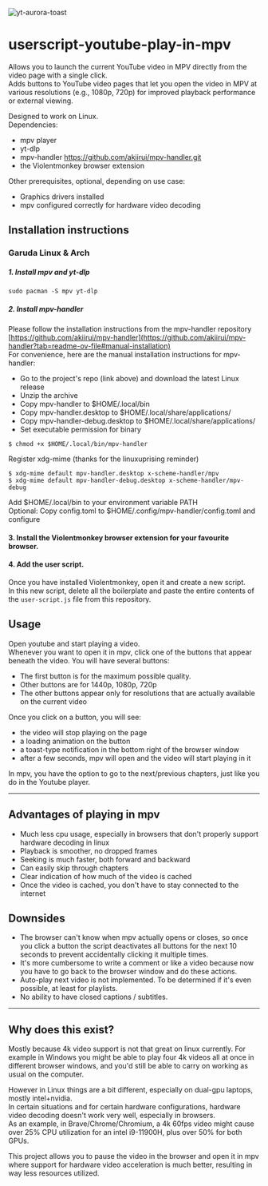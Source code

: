 
![yt-aurora-toast](https://github.com/user-attachments/assets/e1284569-c6f5-40d3-bbd9-7bbce61616d4)


# userscript-youtube-play-in-mpv
Allows you to launch the current YouTube video in MPV directly from the video page with a single click.   
Adds buttons to YouTube video pages that let you open the video in MPV at various resolutions (e.g., 1080p, 720p) for improved playback performance or external viewing.

Designed to work on Linux.  
Dependencies:
- mpv player
- yt-dlp
- mpv-handler https://github.com/akiirui/mpv-handler.git
- the Violentmonkey browser extension

Other prerequisites, optional, depending on use case:
- Graphics drivers installed
- mpv configured correctly for hardware video decoding


## Installation instructions

### Garuda Linux & Arch

##### 1. Install mpv and yt-dlp
```
sudo pacman -S mpv yt-dlp
```

##### 2. Install mpv-handler
Please follow the installation instructions from the mpv-handler repository [https://github.com/akiirui/mpv-handler](https://github.com/akiirui/mpv-handler?tab=readme-ov-file#manual-installation)  
For convenience, here are the manual installation instructions for mpv-handler:

- Go to the project's repo (link above) and download the latest Linux release
- Unzip the archive
- Copy mpv-handler to $HOME/.local/bin
- Copy mpv-handler.desktop to $HOME/.local/share/applications/
- Copy mpv-handler-debug.desktop to $HOME/.local/share/applications/
- Set executable permission for binary
```
$ chmod +x $HOME/.local/bin/mpv-handler
```
Register xdg-mime (thanks for the linuxuprising reminder)
```
$ xdg-mime default mpv-handler.desktop x-scheme-handler/mpv
$ xdg-mime default mpv-handler-debug.desktop x-scheme-handler/mpv-debug
```
Add $HOME/.local/bin to your environment variable PATH  
Optional: Copy config.toml to $HOME/.config/mpv-handler/config.toml and configure


#### 3. Install the Violentmonkey browser extension for your favourite browser.

#### 4. Add the user script.
Once you have installed Violentmonkey, open it and create a new script.  
In this new script, delete all the boilerplate and paste the entire contents of the `user-script.js` file from this repository.


## Usage

Open youtube and start playing a video.  
Whenever you want to open it in mpv, click one of the buttons that appear beneath the video. 
You will have several buttons:
- The first button is for the maximum possible quality.
- Other buttons are for 1440p, 1080p, 720p
- The other buttons appear only for resolutions that are actually available on the current video

Once you click on a button, you will see:
- the video will stop playing on the page
- a loading animation on the button
- a toast-type notification in the bottom right of the browser window
- after a few seconds, mpv will open and the video will start playing in it

In mpv, you have the option to go to the next/previous chapters, just like you do in the Youtube player.

---
## Advantages of playing in mpv
- Much less cpu usage, especially in browsers that don't properly support hardware decoding in linux
- Playback is smoother, no dropped frames
- Seeking is much faster, both forward and backward
- Can easily skip through chapters
- Clear indication of how much of the video is cached
- Once the video is cached, you don't have to stay connected to the internet

## Downsides
- The browser can't know when mpv actually opens or closes, so once you click a button the script deactivates all buttons for the next 10 seconds to prevent accidentally clicking it multiple times.
- It's more cumbersome to write a comment or like a video because now you have to go back to the browser window and do these actions.
- Auto-play next video is not implemented. To be determined if it's even possible, at least for playlists.
- No ability to have closed captions / subtitles.

---
## Why does this exist?
Mostly because 4k video support is not that great on linux currently. For example in Windows you might be able to play four 4k videos all at once in different browser windows, and you'd still be able to carry on working as usual on the computer.   

However in Linux things are a bit different, especially on dual-gpu laptops, mostly intel+nvidia.   
In certain situations and for certain hardware configurations, hardware video decoding doesn't work very well, especially in browsers.   
As an example, in Brave/Chrome/Chromium, a 4k 60fps video might cause over 25% CPU utilization for an intel i9-11900H, plus over 50% for both GPUs.   

This project allows you to pause the video in the browser and open it in mpv where support for hardware video acceleration is much better, resulting in way less resources utilized.
